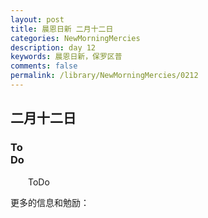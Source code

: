 ```yaml
---
layout: post
title: 晨恩日新 二月十二日
categories: NewMorningMercies
description: day 12
keywords: 晨恩日新，保罗区普
comments: false
permalink: /library/NewMorningMercies/0212
---
```


## 二月十二日

### To <br> Do

&emsp;&emsp;ToDo

更多的信息和勉励：[]()
